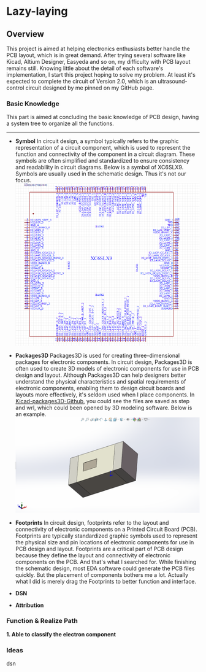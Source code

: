 # Lazy-laying
## Overview
This project is aimed at helping electronics enthusiasts better handle the PCB layout, which is in great demand. After trying several software like Kicad, Altium Designer, Easyeda and so on, my difficulty with PCB layout remains still. Knowing little about the detail of each software's implementation, I start this project hoping to solve my problem. At least it's expected to complete the circuit of Version 2.0, which is an ultrasound-control circuit designed by me pinned on my GitHub page.

### Basic Knowledge
This part is aimed at concluding the basic knowledge of PCB design, having a system tree to organize all the functions.

---
- **Symbol**
In circuit design, a symbol typically refers to the graphic representation of a circuit component, which is used to represent the function and connectivity of the component in a circuit diagram. These symbols are often simplified and standardized to ensure consistency and readability in circuit diagrams. Below is a symbol of XC6SLX9. Symbols are usually used in the schematic design. Thus it's not our focus.
![Symobol of XC6SLX9](Documention/Pics/XC6SLX9.png)

- **Packages3D**
Packages3D is used for creating three-dimensional packages for electronic components. In circuit design, Packages3D is often used to create 3D models of electronic components for use in PCB design and layout. Although Packages3D can help designers better understand the physical characteristics and spatial requirements of electronic components, enabling them to design circuit boards and layouts more effectively, it's seldom used when I place components. In [Kicad-packages3D-Github](https://github.com/KiCad/kicad-packages3D), you could see the files are saved as step and wrl, which could been opened by 3D modeling software. Below is an example.
![RF_Antenna_model](Documention/Pics/RF_Antenna_model.png)

- **Footprints**
In circuit design, footprints refer to the layout and connectivity of electronic components on a Printed Circuit Board (PCB). Footprints are typically standardized graphic symbols used to represent the physical size and pin locations of electronic components for use in PCB design and layout. Footprints are a critical part of PCB design because they define the layout and connectivity of electronic components on the PCB. And that's what I searched for. While finishing the schematic design, most EDA software could generate the PCB files quickly. But the placement of components bothers me a lot. Actually what I did is merely drag the Footprints to better function and interface.

- **DSN**
  
- **Attribution**



### Function & Realize Path
**1. Able to classify the electron component**
> 

### Ideas
dsn